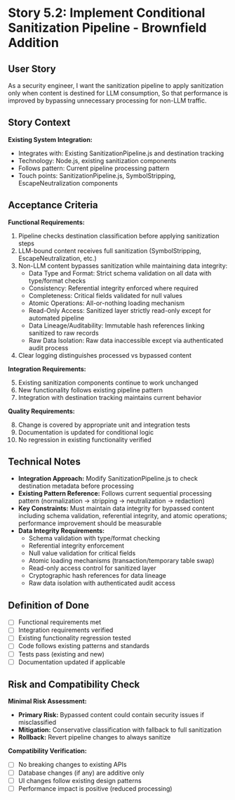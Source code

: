# Story 5.2: Implement Conditional Sanitization Pipeline - Brownfield Addition

## User Story

As a security engineer,
I want the sanitization pipeline to apply sanitization only when content is destined for LLM consumption,
So that performance is improved by bypassing unnecessary processing for non-LLM traffic.

## Story Context

**Existing System Integration:**

- Integrates with: Existing SanitizationPipeline.js and destination tracking
- Technology: Node.js, existing sanitization components
- Follows pattern: Current pipeline processing pattern
- Touch points: SanitizationPipeline.js, SymbolStripping, EscapeNeutralization components

## Acceptance Criteria

**Functional Requirements:**

1. Pipeline checks destination classification before applying sanitization steps
2. LLM-bound content receives full sanitization (SymbolStripping, EscapeNeutralization, etc.)
3. Non-LLM content bypasses sanitization while maintaining data integrity:
   - Data Type and Format: Strict schema validation on all data with type/format checks
   - Consistency: Referential integrity enforced where required
   - Completeness: Critical fields validated for null values
   - Atomic Operations: All-or-nothing loading mechanism
   - Read-Only Access: Sanitized layer strictly read-only except for automated pipeline
   - Data Lineage/Auditability: Immutable hash references linking sanitized to raw records
   - Raw Data Isolation: Raw data inaccessible except via authenticated audit process
4. Clear logging distinguishes processed vs bypassed content

**Integration Requirements:**

5. Existing sanitization components continue to work unchanged
6. New functionality follows existing pipeline pattern
7. Integration with destination tracking maintains current behavior

**Quality Requirements:**

8. Change is covered by appropriate unit and integration tests
9. Documentation is updated for conditional logic
10. No regression in existing functionality verified

## Technical Notes

- **Integration Approach:** Modify SanitizationPipeline.js to check destination metadata before processing
- **Existing Pattern Reference:** Follows current sequential processing pattern (normalization → stripping → neutralization → redaction)
- **Key Constraints:** Must maintain data integrity for bypassed content including schema validation, referential integrity, and atomic operations; performance improvement should be measurable
- **Data Integrity Requirements:**
  - Schema validation with type/format checking
  - Referential integrity enforcement
  - Null value validation for critical fields
  - Atomic loading mechanisms (transaction/temporary table swap)
  - Read-only access control for sanitized layer
  - Cryptographic hash references for data lineage
  - Raw data isolation with authenticated audit access

## Definition of Done

- [ ] Functional requirements met
- [ ] Integration requirements verified
- [ ] Existing functionality regression tested
- [ ] Code follows existing patterns and standards
- [ ] Tests pass (existing and new)
- [ ] Documentation updated if applicable

## Risk and Compatibility Check

**Minimal Risk Assessment:**

- **Primary Risk:** Bypassed content could contain security issues if misclassified
- **Mitigation:** Conservative classification with fallback to full sanitization
- **Rollback:** Revert pipeline changes to always sanitize

**Compatibility Verification:**

- [ ] No breaking changes to existing APIs
- [ ] Database changes (if any) are additive only
- [ ] UI changes follow existing design patterns
- [ ] Performance impact is positive (reduced processing)

